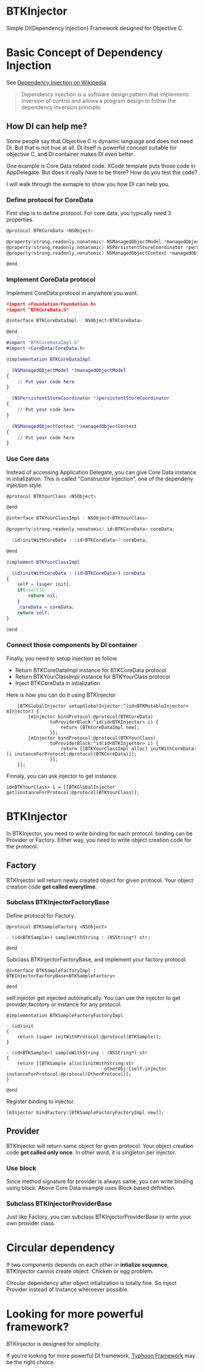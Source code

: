 # BTKInjector

Simple DI(Dependency Injection) Framework designed for Objective C.

# Basic Concept of Dependency Injection
See [Dependency Injection on Wikipedia](http://en.wikipedia.org/wiki/Dependency_injection)
> Dependency injection is a software design pattern that implements inversion of control and allows a program design to follow the dependency inversion principle. 


## How DI can help me?
Some people say that Objective C is dynamic language and does not need DI. But that is not true at all. DI itself is powerful concept suitable for objective C, and DI container makes DI even better.

One example is Core Data related code. XCode template puts those code in AppDelegate. But does it really have to be there? How do you test the code?

I will walk through the exmaple to show you how DI can help you.

### Define protocol for CoreData
First step is to define protocol. For core data, you typically need 3 properties.

```objc:BTKCoreData.h
@protocol BTKCoreData <NSObject>

@property(strong,readonly,nonatomic) NSManagedObjectModel *managedObjectModel;
@property(strong,readonly,nonatomic) NSPersistentStoreCoordinator *persistentStoreCoordinator;
@property(strong,readonly,nonatomic) NSManagedObjectContext *managedObjectContext;

@end

```

### Implement CoreData protocol
Implement CoreData protocol in anywhere you want.

```objc:BTKCoreDataImpl.h
#import <Foundation/Foundation.h>
#import "BTKCoreData.h"

@interface BTKCoreDataImpl : NSObject<BTKCoreData>

@end
```

```objc:BTKCoreData.m
#import "BTKCoreDataImpl.h"
#import <CoreData/CoreData.h>

@implementation BTKCoreDataImpl

- (NSManagedObjectModel *)managedObjectModel
{
    // Put your code here
}

- (NSPersistentStoreCoordinator *)persistentStoreCoordinator
{
    // Put your code here
}

- (NSManagedObjectContext *)managedObjectContext
{
    // Put your code here
}
```


### Use Core data
Instead of accessing Application Delegate, you can give Core Data instance in intialization.
This is called "Constructor Injection", one of the dependeny injection style.

```objc:BTKYourClass.h
@protocol BTKYourClass <NSObject>

@end
```


```objc:BTKYourClassImpl.h
@interface BTKYourClassImpl : NSObject<BTKYourClass>

@property(strong,readonly,nonatomic) id<BTKCoreData> coreData;

- (id)initWithCoreData : (id<BTKCoreData>) coreData;

@end
```

```objc:BTKYourClassImpl.m
@implement BTKYourClassImpl

- (id)initWithCoreData : (id<BTKCoreData>) coreData
{
    self = [super init];
    if(!self){
        return nil;
    }
    _coreData = coreData;
    return self;
}

@end
```

### Connect those components by DI container
Finally, you need to setup injection as follow

* Return BTKCoreDataImpl instance for BTKCoreData protocol
* Return BTKYourClassImpl instance for BTKYourClass protocol
 *  Inject BTKCoreData in intialization

Here is how you can do it using BTKInjector

```objc:binding
    [BTKGlobalInjector setupGlobalInjector:^(id<BTKMutableInjector> mInjector) {
        [mInjector bindProtocol:@protocol(BTKCoreData)
                toProviderBlock:^id(id<BTKInjector> i) {
                    return [BTKCoreDataImpl new];
                }];
        [mInjector bindProtocol:@protocol(BTKYourClass)
                toProviderBlock:^id(id<BTKInjector> i) {
                    return [[BTKYourClassImpl alloc] initWithCoreData:[i instanceForProtocol:@protocol(BTKCoreData)]];
                }];
    }];
```

Finnaly, you can ask injector to get instance.

```objc:getting
id<BTKYourClass> i = [[BTKGlobalInjector get]instanceForProtocol:@protocol(BTKYourClass)];

```


# BTKInjector
In BTKInjector, you need to write binding for each protocol. binding can be Provider or Factory. Either way, you need to write object creation code for the protocol.

## Factory
BTKInjector will return newly created object for given protocol. 
Your object creation code **get called everytime**.

### Subclass BTKInjectorFactoryBase

Define protocol for Factory.

```objc
@protocol BTKSampleFactory <NSObject>

- (id<BTKSample>) sampleWithString : (NSString*) str;

@end
```

Subclass BTKInjectorFactoryBase, and implement your factory protocol.

```objc
@interface BTKSampleFactoryImpl : BTKInjectorFactoryBase<BTKSampleFactory>

@end

```

self.injector get injected automatically.
You can use the injector to get provider,facotory or instance for any protocol.

```objc
@implementation BTKSampleFactoryFactoryImpl

- (id)init
{
    return [super initWithProtocol:@protocol(BTKSample)];
}

- (id<BTKSample>) sampleWithString : (NSString*) str
{
    return [[BTKSample alloc]initWithString:str
                                    otherObj:[self.injector instanceForProtocol:@protocol(OtherProtocol)];
}

@end
```

Register binding to injector.

```objc
[mInjector bindFactory:[BTKSampleFactoryFactoryImpl new]];
```


## Provider
BTKInjector will return same object for given protocol. 
Your object creation code **get called only once**.
In other word, it is singleton per injector.

### Use block
Since method signature for provider is always same, you can write binding using block.
Above Core Data example uses Block based definition.

### Subclass BTKInjectorProviderBase
Just like Factory, you can subclass BTKInjectorProviderBase to write your own provider class.

# Circular dependency
If two components depends on each other in **intialize sequence**, BTKInjector cannot create object. Chicken or egg problem.

Circular dependency after object intialization is totally fine. So inject Provider instead of Instance whereever possible.

# Looking for more powerful framework?
BTKInjector is designed for simplicity.

If you're looking for more powerful DI framework, [Typhoon Framework](http://www.typhoonframework.org) may be the right choice.
